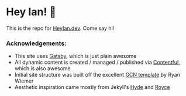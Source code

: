 # Hey Ian! 👋

This is the repo for [HeyIan.dev](https://www.heyian.dev). Come say hi!


### Acknowledgements:

- This site uses [Gatsby](https://www.gatsbyjs.org), which is just plain awesome
- All dynamic content is created / managed / published via [Contentful](https://www.contentful.com), which is also awesome
- Initial site structure was built off the excellent [GCN template](https://github.com/ryanwiemer/gatsby-starter-gcn) by Ryan Wiemer
- Aesthetic inspiration came mostly from Jekyll's [Hyde](http://hyde.getpoole.com/) and [Royce](https://royce.netlify.com/)